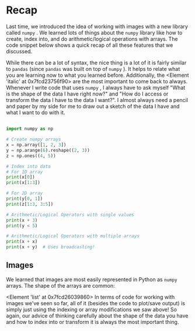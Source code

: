 # Recap
Last time, we introduced the idea of working with images with a new library called
`numpy`
. We learned lots of things about the
`numpy`
library like how to create, index into, and do arithmetic/logical operations with arrays. The code snippet below shows a quick recap of all these features that we discussed.

While there can be a lot of syntax, the nice thing is a lot of it is fairly similar to
`pandas`
(since
`pandas`
was built on top of
`numpy`
). It helps to relate what you are learning now to what you learned before. Additionally, the
<Element 'italic' at 0x7fcd23756f90>
are the most important to come back to always. Whenever I write code that uses
`numpy`
, I always have to ask myself "What is the shape of the data I have right now?" and "How do I access or transform the data I have to the data I want?". I almost always need a pencil and paper by my side for me to draw out a sketch of the data I have and what I want to do with it.

## 
		

```py
import numpy as np

# Create numpy arrays
x = np.array([1, 2, 3])
y = np.arange(6).reshape((2, 3))
z = np.ones((4, 5))

# Index into data
# For 1D array
print(x[0])
print(x[1:3])

# For 2D array
print(y[0, 1])
print(z[1:3, 3:5])

# Arithmetic/Logical Operators with single values
print(x + 3)
print(y < 5)

# Arithmetic/Logical Operators with multiple arrays
print(x + x)
print(x + y)  # Uses broadcasting!
```

## Images

We learned that images are most easily represented in Python as
`numpy`
arrays. The shape of the arrays are common:

<Element 'list' at 0x7fcd26039860>
In terms of code for working with images we've seen so far, all of it (besides the code to plot/save output) is simply just using the indexing or array modifications we saw above! So again, our advice of thinking carefully about the shape of the data you have and how to index into or transform it is always the most important thing.


